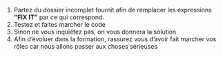 1. Partez du dossier incomplet fournit afin de remplacer les expressions **"FIX IT"** par ce qui correspond.
2. Testez et faites marcher le code
3. Sinon ne vous inquiétez pas, on vous donnera la solution    
4. Afin d’évoluer dans la formation, rassurez vous d’avoir fait marcher vos rôles car nous allons passer aux choses sérieuses
